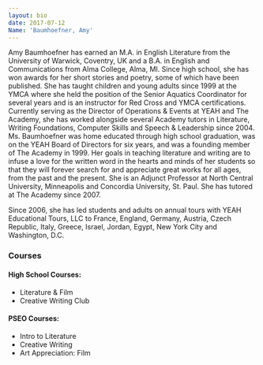 ```yaml
---
layout: bio
date: 2017-07-12
Name: 'Baumhoefner, Amy'
---
```


Amy Baumhoefner has earned an M.A. in English Literature from the University of Warwick, Coventry, UK and a B.A. in English and Communications from Alma College, Alma, MI.  Since high school, she has won awards for her short stories and poetry, some of which have been published.  She has taught children and young adults since 1999 at the YMCA where she held the position of the Senior Aquatics Coordinator for several years and is an instructor for Red Cross and YMCA certifications.  Currently serving as the Director of Operations & Events at YEAH and The Academy, she has worked alongside several Academy tutors in Literature, Writing Foundations, Computer Skills and Speech & Leadership since 2004.  Ms. Baumhoefner was home educated through high school graduation, was on the YEAH Board of Directors for six years, and was a founding member of The Academy in 1999.  Her goals in teaching literature and writing are to infuse a love for the written word in the hearts and minds of her students so that they will forever search for and appreciate great works for all ages, from the past and the present. She is an Adjunct Professor at North Central University, Minneapolis and Concordia University, St. Paul. She has tutored at The Academy since 2007.Since 2006, she has led students and adults on annual tours with YEAH Educational Tours, LLC to France, England, Germany, Austria, Czech Republic, Italy, Greece, Israel, Jordan, Egypt, New York City and Washington, D.C.

### Courses
#### High School Courses: 
* Literature & Film
* Creative Writing Club
#### PSEO Courses:
* Intro to Literature
* Creative Writing
* Art Appreciation: Film
